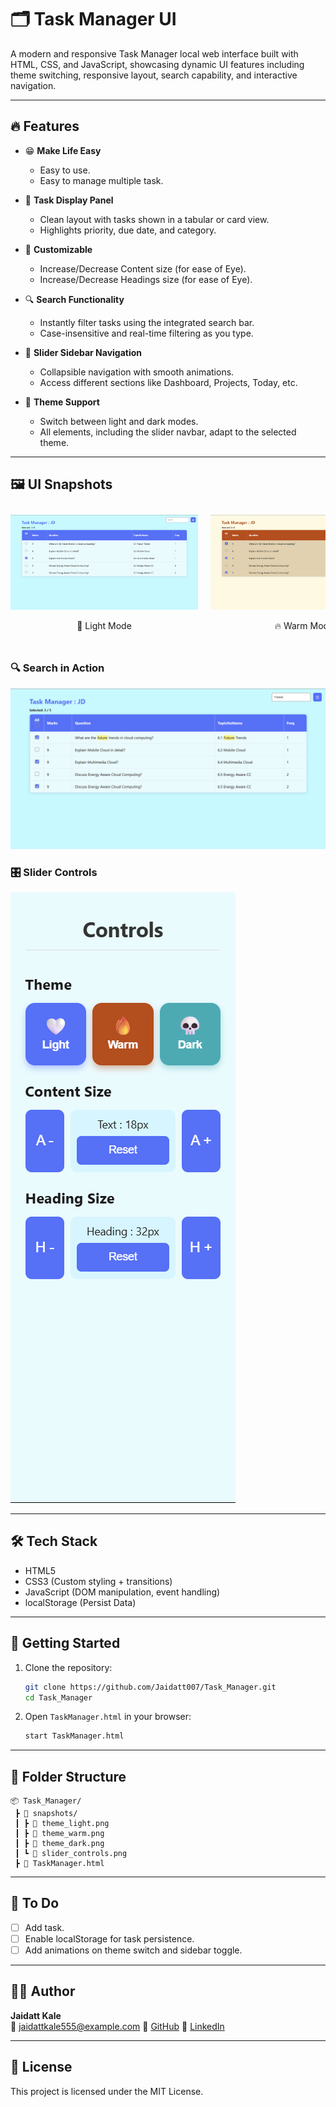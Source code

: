
# 🗂️ Task Manager UI

A modern and responsive Task Manager local web interface built with HTML, CSS, and JavaScript, showcasing dynamic UI features including theme switching, responsive layout, search capability, and interactive navigation.

---

## 🔥 Features

- 😁 **Make Life Easy**
  - Easy to use.
  - Easy to manage multiple task.

- 📑 **Task Display Panel**
  - Clean layout with tasks shown in a tabular or card view.
  - Highlights priority, due date, and category.

- 📑 **Customizable**
  - Increase/Decrease Content size (for ease of Eye).
  - Increase/Decrease Headings size (for ease of Eye).

- 🔍 **Search Functionality**
  - Instantly filter tasks using the integrated search bar.
  - Case-insensitive and real-time filtering as you type.

- 📍 **Slider Sidebar Navigation**
  - Collapsible navigation with smooth animations.
  - Access different sections like Dashboard, Projects, Today, etc.

- 🎨 **Theme Support**
  - Switch between light and dark modes.
  - All elements, including the slider navbar, adapt to the selected theme.

---

## 🖼️ UI Snapshots

<div style="display: flex; overflow-x: auto; gap: 20px; padding: 10px 0;">

  <div style="min-width: 300px; text-align: center;">
    <img src="./snapshot/theme_light.png" alt="Light Mode" width="300"/>
    <p>🤍 Light Mode</p>
  </div>

  <div style="min-width: 300px; text-align: center;">
    <img src="./snapshot/theme_warm.png" alt="Warm Mode" width="300"/>
    <p>🔥 Warm Mode</p>
  </div>

  <div style="min-width: 300px; text-align: center;">
    <img src="./snapshot/theme_dark.png" alt="Dark Mode" width="300"/>
    <p>💀 Dark Mode</p>
  </div>

</div>

### 🔍 Search in Action
![Search](./snapshot/search_action.png)

### 🎛️ Slider Controls
![Search](./snapshot/slider_controls.png)

---

## 🛠️ Tech Stack

- HTML5
- CSS3 (Custom styling + transitions)
- JavaScript (DOM manipulation, event handling)
- localStorage (Persist Data)

---

## 🚀 Getting Started

1. Clone the repository:
   ```bash
   git clone https://github.com/Jaidatt007/Task_Manager.git
   cd Task_Manager
   ```

2. Open `TaskManager.html` in your browser:
   ```bash
   start TaskManager.html
   ```

---

## 📁 Folder Structure

```
📦 Task_Manager/
 ┣ 📂 snapshots/
 ┃ ┣ 📄 theme_light.png
 ┃ ┣ 📄 theme_warm.png
 ┃ ┣ 📄 theme_dark.png
 ┃ ┗ 📄 slider_controls.png
 ┣ 📄 TaskManager.html
```

---

## 📌 To Do

- [ ] Add task.
- [ ] Enable localStorage for task persistence.
- [ ] Add animations on theme switch and sidebar toggle.

---

## 🧑‍💻 Author

**Jaidatt Kale**  
📧 jaidattkale555@example.com
🔗 [GitHub](https://github.com/Jaidatt007)
🔗 [LinkedIn](https://www.linkedin.com/in/jaidattkale/)

---

## 📜 License

This project is licensed under the MIT License.
